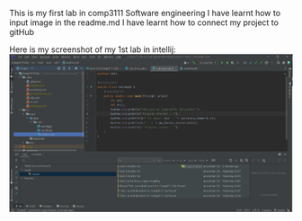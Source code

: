 This is my first lab in comp3111 Software engineering
I have learnt how to input image in the readme.md
I have learnt how to connect my project to gitHub


Here is my screenshot of my 1st lab in intellij:
![alt text](https://github.com/ansonchan132/Comp3111LEx/blob/master/src/image.png)
